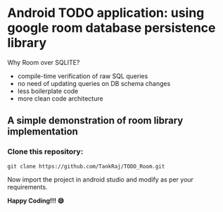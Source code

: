 # Android TODO application: using google room database persistence library
Why Room over SQLITE?
 * compile-time verification of raw SQL queries
 * no need of updating queries on DB schema changes
 * less boilerplate code
 * more clean code architecture

## A simple demonstration of room library implementation

### Clone this repository:
```
git clone https://github.com/TankRaj/TODO_Room.git
``````

Now import the project in android studio and modify as per your requirements.

**Happy Coding!!! :smile:**
